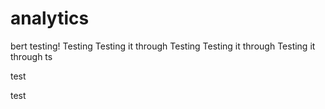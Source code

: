 # analytics
bert testing!
Testing
Testing it through
Testing
Testing it through
Testing it through
ts

test

test 
